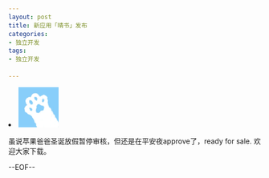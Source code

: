 ```yaml
---
layout: post
title: 新应用「晴书」发布
categories:
- 独立开发
tags:
- 独立开发

---
```


<li class = "icon">
<a title="晴书" href="https://itunes.apple.com/cn/app/id1543087372/"><img class = "iconimg" alt="晴书" src="/blogImages/qingshu.png" width="80">
</a>
</li>

虽说苹果爸爸圣诞放假暂停审核，但还是在平安夜approve了，ready for sale.
欢迎大家下载。

--EOF--						